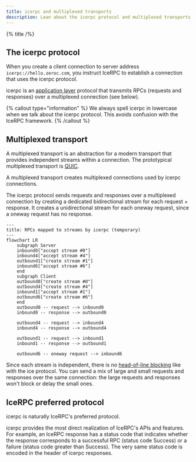 ```yaml
---
title: icerpc and multiplexed transports
description: Lean about the icerpc protocol and multiplexed transports
---
```


{% title /%}

## The icerpc protocol

When you create a client connection to server address `icerpc://hello.zeroc.com`, you instruct IceRPC to establish a
connection that uses the icerpc protocol.

icerpc is an [application layer](https://en.wikipedia.org/wiki/Application_layer) protocol that transmits RPCs (requests
and responses) over a multiplexed connection (see below).

{% callout type="information" %}
We always spell icerpc in lowercase when we talk about the icerpc protocol. This avoids confusion with the IceRPC
framework.
{% /callout %}

## Multiplexed transport

A multiplexed transport is an abstraction for a modern transport that provides independent streams within a connection.
The prototypical multiplexed transport is [QUIC](https://www.rfc-editor.org/rfc/rfc9000.html).

A multiplexed transport creates multiplexed connections used by icerpc connections.

The icerpc protocol sends requests and responses over a multiplexed connection by creating a dedicated bidirectional
stream for each request + response. It creates a unidirectional stream for each oneway request, since a oneway request
has no response.

```mermaid
---
title: RPCs mapped to streams by icerpc (temporary)
---
flowchart LR
    subgraph Server
    inbound0["accept stream #0"]
    inbound4["accept stream #4"]
    outbound1["create stream #1"]
    inbound6["accept stream #6"]
    end
    subgraph Client
    outbound0["create stream #0"]
    outbound4["create stream #4"]
    inbound1["accept stream #1"]
    outbound6["create stream #6"]
    end
    outbound0 -- request --> inbound0
    inbound0 -- response --> outbound0

    outbound4 -- request --> inbound4
    inbound4 -- response --> outbound4

    outbound1 -- request --> inbound1
    inbound1 -- response --> outbound1

    outbound6 -- oneway request --> inbound6
```

Since each stream is independent, there is no
[head-of-line blocking](https://en.wikipedia.org/wiki/Head-of-line_blocking) like with the ice protocol. You can send
a mix of large and small requests and responses over the same connection: the large requests and responses won't block
or delay the small ones.

## IceRPC preferred protocol

icerpc is naturally IceRPC's preferred protocol.

icerpc provides the most direct realization of IceRPC's APIs and features. For example, an IceRPC response has a status
code that indicates whether the response corresponds to a successful RPC (status code Success) or a failure (status code
greater than Success). The very same status code is encoded in the header of icerpc responses.
